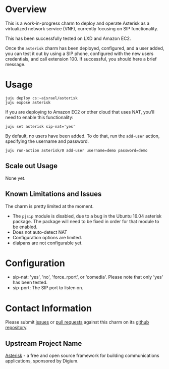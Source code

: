 # Overview

This is a work-in-progress charm to deploy and operate Asterisk as a
virtualized network service (VNF), currently focusing on SIP functionality.

This has been successfully tested on LXD and Amazon EC2.

Once the `asterisk` charm has been deployed, configured, and a user added, you
can test it out by using a SIP phone, configured with the new users credentials,
and call extension 100. If successful, you should here a brief message.

# Usage

```
juju deploy cs:~aisrael/asterisk
juju expose asterisk
```

If you are deploying to Amazon EC2 or other cloud that uses NAT, you'll need
to enable this functionality:

```
juju set asterisk sip-nat='yes'
```

By default, no users have been added. To do that, run the `add-user` action,
specifying the username and password.
```
juju run-action asterisk/0 add-user username=demo password=demo
```

## Scale out Usage

None yet.

## Known Limitations and Issues

The charm is pretty limited at the moment.

- The `pjsip` module is disabled, due to a bug in the Ubuntu 16.04 asterisk package. The package will need to be fixed in order for that module to be enabled.
- Does not auto-detect NAT
- Configuration options are limited.
- dialpans are not configurable yet.

# Configuration

- sip-nat: 'yes', 'no', 'force_rport', or 'comedia'. Please note that only 'yes' has been tested.
- sip-port: The SIP port to listen on.

# Contact Information

Please submit [issues](https://github.com/AdamIsrael/layer-asterisk/issues) or
[pull requests](https://github.com/AdamIsrael/layer-asterisk/pulls) against this
charm on its [github repository](https://github.com/AdamIsrael/layer-asterisk).

## Upstream Project Name

[Asterisk](http://www.asterisk.org/) - a free and open source framework for building communications applications, sponsored by Digium.

